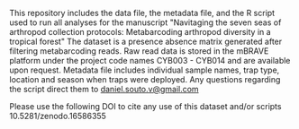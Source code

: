 This repository includes the data file, the metadata file, and the R script used to run all analyses for the manuscript "Navitaging the seven seas of arthropod collection protocols: Metabarcoding arthropod diversity in a tropical forest"
The dataset is a presence absence matrix generated after filtering metabarcoding reads. Raw read data is stored in the mBRAVE platform under the project code names CYB003 - CYB014 and are available upon request. Metadata file includes individual sample names, trap type, location and season when traps were deployed.
Any questions regarding the script direct them to daniel.souto.v@gmail.com

Please use the following DOI to cite any use of this dataset and/or scripts
10.5281/zenodo.16586355
